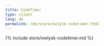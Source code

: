 ```yaml
---
title: CodeTimer
type: client
lang: de
permalink: /de/store/owlysk-codetimer.html
---
```


{% include store/owlysk-codetimer.md %}
 

